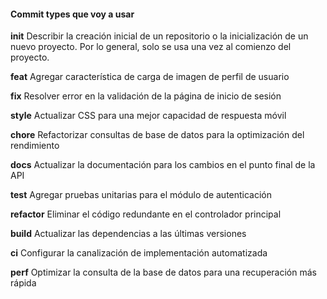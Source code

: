#### Commit types que voy a usar

**init** Describir la creación inicial de un repositorio o la inicialización de un nuevo proyecto. Por lo general, solo se usa una vez al comienzo del proyecto.

**feat** Agregar característica de carga de imagen de perfil de usuario

**fix** Resolver error en la validación de la página de inicio de sesión

**style** Actualizar CSS para una mejor capacidad de respuesta móvil

**chore** Refactorizar consultas de base de datos para la optimización del rendimiento

**docs** Actualizar la documentación para los cambios en el punto final de la API

**test** Agregar pruebas unitarias para el módulo de autenticación

**refactor** Eliminar el código redundante en el controlador principal

**build** Actualizar las dependencias a las últimas versiones

**ci** Configurar la canalización de implementación automatizada

**perf** Optimizar la consulta de la base de datos para una recuperación más rápida
